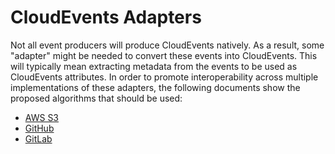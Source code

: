 # CloudEvents Adapters

Not all event producers will produce CloudEvents natively. As a result,
some "adapter" might be needed to convert these events into CloudEvents.
This will typically mean extracting metadata from the events to be used as
CloudEvents attributes. In order to promote interoperability across multiple
implementations of these adapters, the following documents show the proposed
algorithms that should be used:

- [AWS S3](adapters/aws-s3.md)
- [GitHub](adapters/github.md)
- [GitLab](adapters/gitlab.md)
